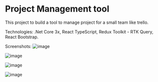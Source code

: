 # Project Management tool

This project to build a tool to manage project for a small team like trello.

Technologies: .Net Core 3x, React TypeScript, Redux Toolkit - RTK Query, React Bootstrap.

Screenshots:
![image](https://user-images.githubusercontent.com/7054426/142354138-c28a1286-8b3e-495d-acd0-d6fae081ce79.png)

![image](https://user-images.githubusercontent.com/7054426/142354241-e8a5221d-3464-460f-9fb0-edac9840c903.png)

![image](https://user-images.githubusercontent.com/7054426/142354296-a419062b-6baa-42a8-a0fc-6f1e7e96a14a.png)

![image](https://user-images.githubusercontent.com/7054426/142354408-7070a8d4-9461-42a9-9fb4-aa437354be8f.png)
